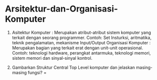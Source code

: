 # Arsitektur-dan-Organisasi-Komputer
1. Asitektur Komputer : Merupakan atribut-atribut sistem komputer yang terkait dengan seorang programmer. Contoh: Set Insturksi, aritmatika, teknik pengalamatan, mekanisme Input/Output
 Organisasi Komputer : Merupakan bagian yang terkait erat dengan unit-unit operasional. Contoh: teknologi hardware, perangkat antarmuka, teknologi memori, sistem memori dan sinyal-sinyal kontrol.

2. Gambarkan Struktur Central Top Level komputer dan jelaskan masing-masing fungsi?
= 
